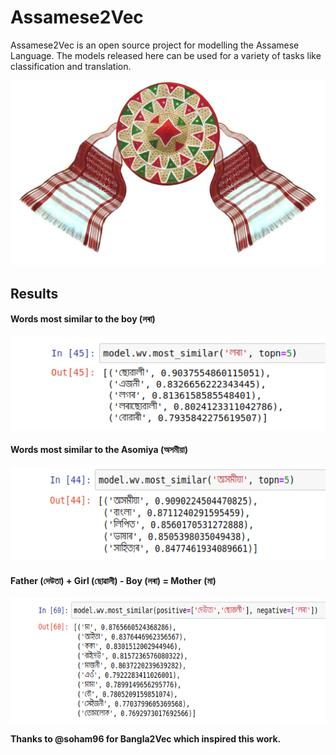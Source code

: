 # Assamese2Vec
Assamese2Vec is an open source project for modelling the Assamese Language. The models released here can be used for a variety of tasks like classification and translation.

<p align="center">
<img src="https://github.com/hridaydutta123/Assamese2Vec/blob/master/img/logo.jpg" />
</p>

## Results

#### Words most similar to the boy (লৰা)
<p align="center">
<img src="https://github.com/hridaydutta123/Assamese2Vec/blob/master/img/most_similar_lora.png" width="600" height="150" />
</p>

#### Words most similar to the Asomiya (অসমীয়া)
<p align="center">
<img src="https://github.com/hridaydutta123/Assamese2Vec/blob/master/img/most_similar_asomiya.png" width="600" height="150" />
</p>

#### Father (দেউতা) + Girl (ছোৱালী) - Boy (লৰা) = Mother (মা)
<p align="center">
<img src="https://github.com/hridaydutta123/Assamese2Vec/blob/master/img/most_similar_pos_neg.png" width="600" height="200" />
</p>

**Thanks to @soham96 for Bangla2Vec which inspired this work.**
